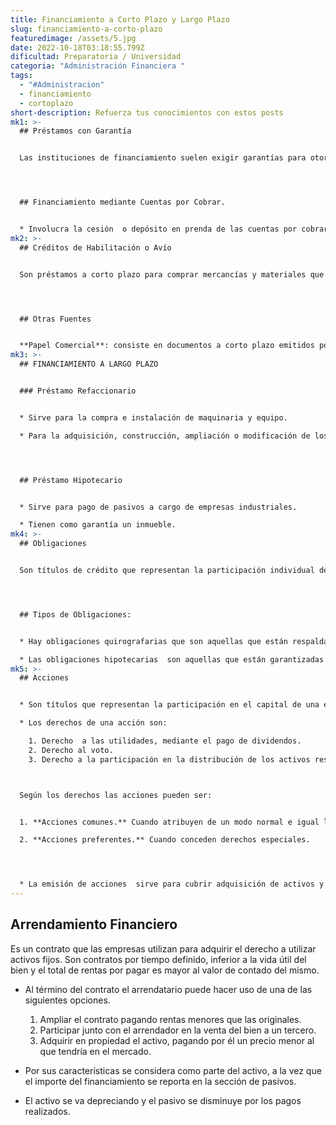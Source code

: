 ```yaml
---
title: Financiamiento a Corto Plazo y Largo Plazo
slug: financiamiento-a-corto-plazo
featuredimage: /assets/5.jpg
date: 2022-10-18T03:18:55.799Z
dificultad: Preparatoria / Universidad
categoria: "Administración Financiera "
tags:
  - "#Administracion"
  - financiamiento
  - cortoplazo
short-description: Refuerza tus conocimientos con estos posts
mk1: >-
  ## Préstamos con Garantía


  Las instituciones de financiamiento suelen exigir garantías para otorgar un préstamos a corto plazo, de la misma forma que lo hacen para uno a largo plazo. Por lo general la garantía para préstamos a corto plazo consiste en cuentas por cobrar, inventarios o ambos.




  ## Financiamiento mediante Cuentas por Cobrar.


  * Involucra la cesión  o depósito en prenda de las cuentas por cobrar o el factoraje de las mismas.
mk2: >-
  ## Créditos de Habilitación o Avío


  Son préstamos a corto plazo para comprar mercancías y materiales que requieren  en la fabricación de sus productos.




  ## Otras Fuentes


  **Papel Comercial**: consiste en documentos a corto plazo emitidos por empresas de gran tamaño y con alta calificación crediticia. Estos documentos tienen por lo general una vigencia a corto plazo.
mk3: >-
  ## FINANCIAMIENTO A LARGO PLAZO


  ### Préstamo Refaccionario


  * Sirve para la compra e instalación de maquinaria y equipo.

  * Para la adquisición, construcción, ampliación o modificación de los inmuebles que requieran las empresas industriales.




  ## Préstamo Hipotecario


  * Sirve para pago de pasivos a cargo de empresas industriales.

  * Tienen como garantía un inmueble.
mk4: >-
  ## Obligaciones


  Son títulos de crédito que representan la participación individual de sus tenedores en un crédito colectivo constituido a cargo de un emisor. 




  ## Tipos de Obligaciones:


  * Hay obligaciones quirografarias que son aquellas que están respaldadas por todos los bienes de la compañía sin una garantía específica.

  * Las obligaciones hipotecarias  son aquellas que están garantizadas con un bien inmueble.
mk5: >-
  ## Acciones


  * Son títulos que representan la participación en el capital de una empresa.

  * Los derechos de una acción son:

    1. Derecho  a las utilidades, mediante el pago de dividendos.
    2. Derecho al voto.
    3. Derecho a la participación en la distribución de los activos residuales de la empresa al disolverse ésta.



  Según los derechos las acciones pueden ser:


  1. **Acciones comunes.** Cuando atribuyen de un modo normal e igual los derechos señalados.

  2. **Acciones preferentes.** Cuando conceden derechos especiales.




  * La emisión de acciones  sirve para cubrir adquisición de activos y pago de pasivos.
---
```

## Arrendamiento Financiero

Es un contrato que las empresas  utilizan para adquirir el derecho a utilizar activos fijos. Son contratos por tiempo definido, inferior a la vida útil del bien y el total de rentas por pagar es mayor al valor de contado del mismo. 

* Al término del contrato el arrendatario puede hacer uso de una de las siguientes opciones.

  1. Ampliar el contrato pagando rentas menores que las originales.
  2. Participar junto con el arrendador en la venta del bien a un tercero.
  3. Adquirir en propiedad el activo, pagando por él un precio menor al que tendría en el mercado.
* Por sus características se considera como parte del activo, a la vez que el importe del financiamiento se reporta en la sección de pasivos.
* El activo se va depreciando y el pasivo se disminuye por los pagos realizados.